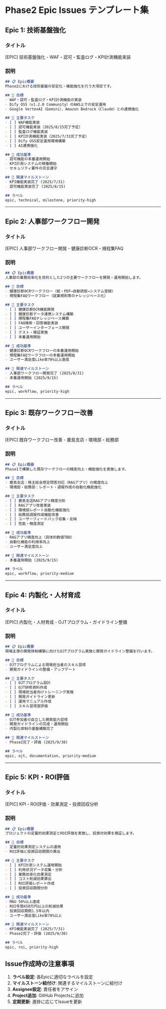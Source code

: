 # Phase2 Epic Issues テンプレート集

## Epic 1: 技術基盤強化

### タイトル
[EPIC] 技術基盤強化 - WAF・認可・監査ログ・KPI計測機能実装

### 説明
```markdown
## 📋 Epic概要
Phase2における技術基盤の安定化・機能強化を行う大項目です。

## 🎯 目標
- WAF・認可・監査ログ・KPI計測機能の実装
- Dify OSS（v1.2.0 Community）のAWS上での安定運用
- Google VertexAI（Gemini）、Amazon Bedrock（Claude）との連携強化

## 📝 主要タスク
- [ ] WAF機能実装
- [ ] 認可機能実装（2025/8/15完了予定）
- [ ] 監査ログ機能実装
- [ ] KPI計測機能実装（2025/7/31完了予定）
- [ ] Dify OSS安定運用環境構築
- [ ] AI連携強化

## 🎯 成功基準
- 認可機能の本番運用開始
- KPI計測システムの稼働開始
- セキュリティ要件の完全遵守

## 🔗 関連マイルストーン
- KPI機能実装完了 (2025/7/31)
- 認可機能実装完了 (2025/8/15)

## ラベル
epic, technical, milestone, priority-high
```

---

## Epic 2: 人事部ワークフロー開発

### タイトル
[EPIC] 人事部ワークフロー開発 - 健康診断OCR・規程集FAQ

### 説明
```markdown
## 📋 Epic概要
人事部の業務効率化を目的とした2つの主要ワークフローを開発・運用開始します。

## 🎯 目標
- 健康診断OCRワークフロー（紙・PDF→自動読取→システム登録）
- 規程集FAQワークフロー（就業規則等のナレッジベース化）

## 📝 主要タスク
- [ ] 健康診断OCR機能開発
- [ ] 健康診断データ連携システム構築
- [ ] 規程集FAQナレッジベース構築
- [ ] FAQ検索・回答機能実装
- [ ] ユーザーインターフェース開発
- [ ] テスト・検証実施
- [ ] 本番運用開始

## 🎯 成功基準
- 健康診断OCRワークフローの本番運用開始
- 規程集FAQワークフローの本番運用開始
- ユーザー満足度Like率70%以上達成

## 🔗 関連マイルストーン
- 人事部ワークフロー開発完了 (2025/8/31)
- 本番運用開始 (2025/9/15)

## ラベル
epic, workflow, priority-high
```

---

## Epic 3: 既存ワークフロー改善

### タイトル
[EPIC] 既存ワークフロー改善 - 鹿島支店・環境部・総務部

### 説明
```markdown
## 📋 Epic概要
Phase1で構築した既存ワークフローの精度向上・機能強化を実施します。

## 🎯 目標
- 鹿島支店：株主総会想定問答対応（RAGアプリ）の精度向上
- 環境部・総務部：レポート・週報作成の自動化機能強化

## 📝 主要タスク
- [ ] 鹿島支店RAGアプリ精度分析
- [ ] RAGアプリ改善実装
- [ ] 環境部レポート自動化機能強化
- [ ] 総務部週報作成機能改善
- [ ] ユーザーフィードバック収集・反映
- [ ] 性能・精度測定

## 🎯 成功基準
- RAGアプリ精度向上（具体的数値TBD）
- 自動化機能の利用率向上
- ユーザー満足度向上

## 🔗 関連マイルストーン
- 本番運用開始 (2025/9/15)

## ラベル
epic, workflow, priority-medium
```

---

## Epic 4: 内製化・人材育成

### タイトル
[EPIC] 内製化・人材育成 - OJTプログラム・ガイドライン整備

### 説明
```markdown
## 📋 Epic概要
現場主導の開発体制構築に向けたOJTプログラム実施と開発ガイドライン整備を行います。

## 🎯 目標
- OJTプログラムによる現場担当者のスキル習得
- 開発ガイドラインの整備・アップデート

## 📝 主要タスク
- [ ] OJTプログラム設計
- [ ] OJT研修資料作成
- [ ] 現場担当者向けトレーニング実施
- [ ] 開発ガイドライン更新
- [ ] 運用マニュアル作成
- [ ] スキル習得度評価

## 🎯 成功基準
- OJT参加者の自立した開発能力習得
- 開発ガイドラインの完成・運用開始
- 内製化体制の基盤構築完了

## 🔗 関連マイルストーン
- Phase2完了・評価 (2025/9/30)

## ラベル
epic, ojt, documentation, priority-medium
```

---

## Epic 5: KPI・ROI評価

### タイトル
[EPIC] KPI・ROI評価 - 効果測定・投資回収分析

### 説明
```markdown
## 📋 Epic概要
プロジェクトの定量的効果測定とROI評価を実施し、投資対効果を検証します。

## 🎯 目標
- 定量的効果測定システムの運用
- ROI評価と投資回収期間の算出

## 📝 主要タスク
- [ ] KPI計測システム運用開始
- [ ] 利用状況データ収集・分析
- [ ] 業務効率化効果測定
- [ ] コスト削減効果算出
- [ ] ROI評価レポート作成
- [ ] 投資回収期間分析

## 🎯 成功基準
- MAU 50%以上達成
- ROI年間450万円以上の削減効果
- 投資回収期間1.5年以内
- ユーザー満足度Like率70%以上

## 🔗 関連マイルストーン
- KPI機能実装完了 (2025/7/31)
- Phase2完了・評価 (2025/9/30)

## ラベル
epic, roi, priority-high
```

## Issue作成時の注意事項

1. **ラベル設定**: 各Epicに適切なラベルを設定
2. **マイルストーン紐付け**: 関連するマイルストーンに紐付け
3. **Assignee設定**: 責任者をアサイン
4. **Project追加**: GitHub Projectsに追加
5. **定期更新**: 進捗に応じてIssueを更新